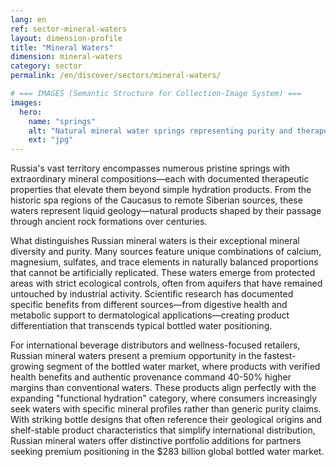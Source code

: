 ```yaml
---
lang: en
ref: sector-mineral-waters
layout: dimension-profile
title: "Mineral Waters"
dimension: mineral-waters
category: sector
permalink: /en/discover/sectors/mineral-waters/

# === IMAGES (Semantic Structure for Collection-Image System) ===
images:
  hero:
    name: "springs"
    alt: "Natural mineral water springs representing purity and therapeutic properties"
    ext: "jpg"
---
```


Russia's vast territory encompasses numerous pristine springs with extraordinary mineral compositions—each with documented therapeutic properties that elevate them beyond simple hydration products. From the historic spa regions of the Caucasus to remote Siberian sources, these waters represent liquid geology—natural products shaped by their passage through ancient rock formations over centuries.

What distinguishes Russian mineral waters is their exceptional mineral diversity and purity. Many sources feature unique combinations of calcium, magnesium, sulfates, and trace elements in naturally balanced proportions that cannot be artificially replicated. These waters emerge from protected areas with strict ecological controls, often from aquifers that have remained untouched by industrial activity. Scientific research has documented specific benefits from different sources—from digestive health and metabolic support to dermatological applications—creating product differentiation that transcends typical bottled water positioning.

For international beverage distributors and wellness-focused retailers, Russian mineral waters present a premium opportunity in the fastest-growing segment of the bottled water market, where products with verified health benefits and authentic provenance command 40-50% higher margins than conventional waters. These products align perfectly with the expanding "functional hydration" category, where consumers increasingly seek waters with specific mineral profiles rather than generic purity claims. With striking bottle designs that often reference their geological origins and shelf-stable product characteristics that simplify international distribution, Russian mineral waters offer distinctive portfolio additions for partners seeking premium positioning in the $283 billion global bottled water market.
